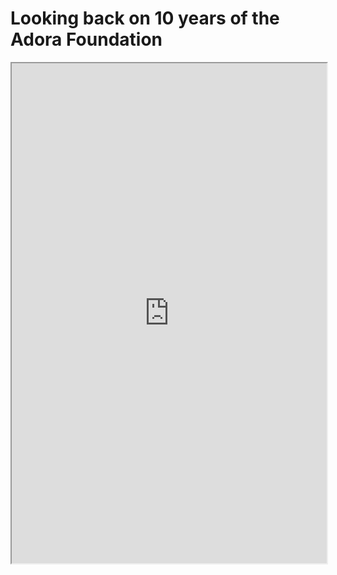 # Looking back on 10 years of the Adora Foundation

<iframe src="https://docs.google.com/document/d/e/2PACX-1vSL57SG0hJexmfdT68FrPznRXUWA7O69Dc2xttWW7kWdIoCyFcjP80v5irSUBfgp_TQUIkLEKOcb__g/pub?embedded=true" height="800px" width="100%"></iframe>
